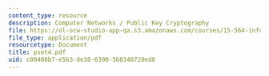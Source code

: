 ```yaml
---
content_type: resource
description: Computer Networks / Public Key Cryptography
file: https://ol-ocw-studio-app-qa.s3.amazonaws.com/courses/15-564-information-technology-i-spring-2003/c00408b7e5b3de3863905b8340720ed8_pset4.pdf
file_type: application/pdf
resourcetype: Document
title: pset4.pdf
uid: c00408b7-e5b3-de38-6390-5b8340720ed8
---
```

